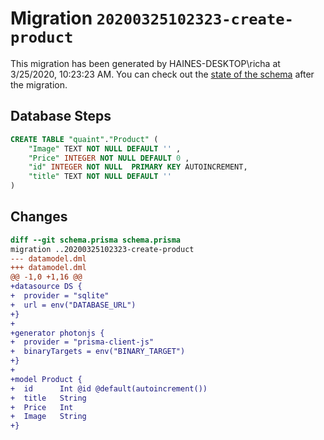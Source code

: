 # Migration `20200325102323-create-product`

This migration has been generated by HAINES-DESKTOP\richa at 3/25/2020, 10:23:23 AM.
You can check out the [state of the schema](./schema.prisma) after the migration.

## Database Steps

```sql
CREATE TABLE "quaint"."Product" (
    "Image" TEXT NOT NULL DEFAULT '' ,
    "Price" INTEGER NOT NULL DEFAULT 0 ,
    "id" INTEGER NOT NULL  PRIMARY KEY AUTOINCREMENT,
    "title" TEXT NOT NULL DEFAULT '' 
) 
```

## Changes

```diff
diff --git schema.prisma schema.prisma
migration ..20200325102323-create-product
--- datamodel.dml
+++ datamodel.dml
@@ -1,0 +1,16 @@
+datasource DS {
+  provider = "sqlite"
+  url = env("DATABASE_URL")
+}
+
+generator photonjs {
+  provider = "prisma-client-js"
+  binaryTargets = env("BINARY_TARGET")
+}
+
+model Product {
+  id      Int @id @default(autoincrement())
+  title   String
+  Price   Int
+  Image   String
+}
```


